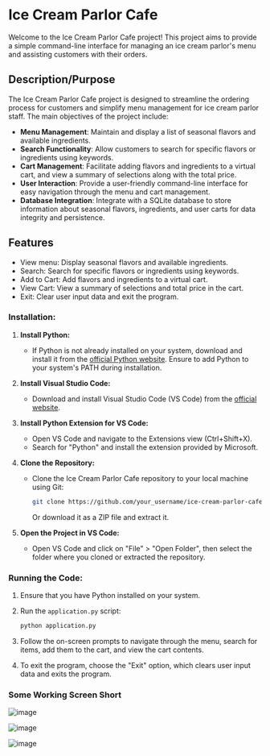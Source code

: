 # Ice Cream Parlor Cafe

Welcome to the Ice Cream Parlor Cafe project! This project aims to provide a simple command-line interface for managing an ice cream parlor's menu and assisting customers with their orders.

## Description/Purpose

The Ice Cream Parlor Cafe project is designed to streamline the ordering process for customers and simplify menu management for ice cream parlor staff. The main objectives of the project include:

- **Menu Management**: Maintain and display a list of seasonal flavors and available ingredients.
- **Search Functionality**: Allow customers to search for specific flavors or ingredients using keywords.
- **Cart Management**: Facilitate adding flavors and ingredients to a virtual cart, and view a summary of selections along with the total price.
- **User Interaction**: Provide a user-friendly command-line interface for easy navigation through the menu and cart management.
- **Database Integration**: Integrate with a SQLite database to store information about seasonal flavors, ingredients, and user carts for data integrity and persistence.

## Features

- View menu: Display seasonal flavors and available ingredients.
- Search: Search for specific flavors or ingredients using keywords.
- Add to Cart: Add flavors and ingredients to a virtual cart.
- View Cart: View a summary of selections and total price in the cart.
- Exit: Clear user input data and exit the program.

### Installation:

1. **Install Python:**
   - If Python is not already installed on your system, download and install it from the [official Python website](https://www.python.org/). Ensure to add Python to your system's PATH during installation.

2. **Install Visual Studio Code:**
   - Download and install Visual Studio Code (VS Code) from the [official website](https://code.visualstudio.com/).

3. **Install Python Extension for VS Code:**
   - Open VS Code and navigate to the Extensions view (Ctrl+Shift+X).
   - Search for "Python" and install the extension provided by Microsoft.

4. **Clone the Repository:**
   - Clone the Ice Cream Parlor Cafe repository to your local machine using Git:
     ```bash
     git clone https://github.com/your_username/ice-cream-parlor-cafe.git
     ```
     Or download it as a ZIP file and extract it.

5. **Open the Project in VS Code:**
   - Open VS Code and click on "File" > "Open Folder", then select the folder where you cloned or extracted the repository.

### Running the Code:
1. Ensure that you have Python installed on your system.
2. Run the `application.py` script:

   ```bash
   python application.py
   ```

3. Follow the on-screen prompts to navigate through the menu, search for items, add them to the cart, and view the cart contents.
4. To exit the program, choose the "Exit" option, which clears user input data and exits the program.

### Some Working Screen Short
![image](https://github.com/abhishek10027/L7_Informatics_Assignment/assets/132592735/17dbd366-5d02-446e-8111-3d611915ebc5)

![image](https://github.com/abhishek10027/L7_Informatics_Assignment/assets/132592735/e35ee273-ab73-4a43-bf8d-c2584fa706a1)

![image](https://github.com/abhishek10027/L7_Informatics_Assignment/assets/132592735/24520bc9-f86c-4fb4-8446-07e7f633e47a)





